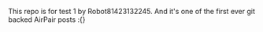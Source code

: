 This repo is for test 1 by Robot81423132245. And it's one of the first ever git backed AirPair posts :{}